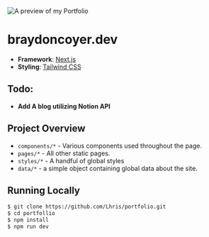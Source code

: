 ![A preview of my Portfolio](https://i.imgur.com/n8kPnbk.png)

# braydoncoyer.dev

- **Framework**: [Next.js](https://nextjs.org/)
- **Styling**: [Tailwind CSS](https://tailwindcss.com/)

## Todo:
- **Add A blog utilizing Notion API**

## Project Overview

- `components/*` - Various components used throughout the page.
- `pages/*` - All other static pages.
- `styles/*` - A handful of global styles
- `data/*` - a simple object containing global data about the site.

## Running Locally

```bash
$ git clone https://github.com/Lhris/portfolio.git
$ cd portfollio
$ npm install
$ npm run dev
```
